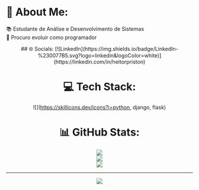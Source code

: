# 💫 About Me:
📚 Estudante de Análise e Desenvolvimento de Sistemas<br>🌱 Procuro evoluir como programador

<div align="center">
## 🌐 Socials:
[![LinkedIn](https://img.shields.io/badge/LinkedIn-%230077B5.svg?logo=linkedin&logoColor=white)](https://linkedin.com/in/heitorpriston) 

# 💻 Tech Stack:
![](https://skillicons.dev/icons?i=python, django, flask)

# 📊 GitHub Stats:
![](https://github-readme-stats.vercel.app/api?username=heitorpriston&theme=darcula&hide_border=true&include_all_commits=false&count_private=false)<br/>
![](https://github-readme-streak-stats.herokuapp.com/?user=heitorpriston&theme=darcula&hide_border=true)<br/>
![](https://github-readme-stats.vercel.app/api/top-langs/?username=heitorpriston&theme=darcula&hide_border=true&include_all_commits=false&count_private=false&layout=compact)

---
[![](https://visitcount.itsvg.in/api?id=heitorpriston&icon=1&color=6)](https://visitcount.itsvg.in)

<!-- Proudly created with GPRM ( https://gprm.itsvg.in ) -->
